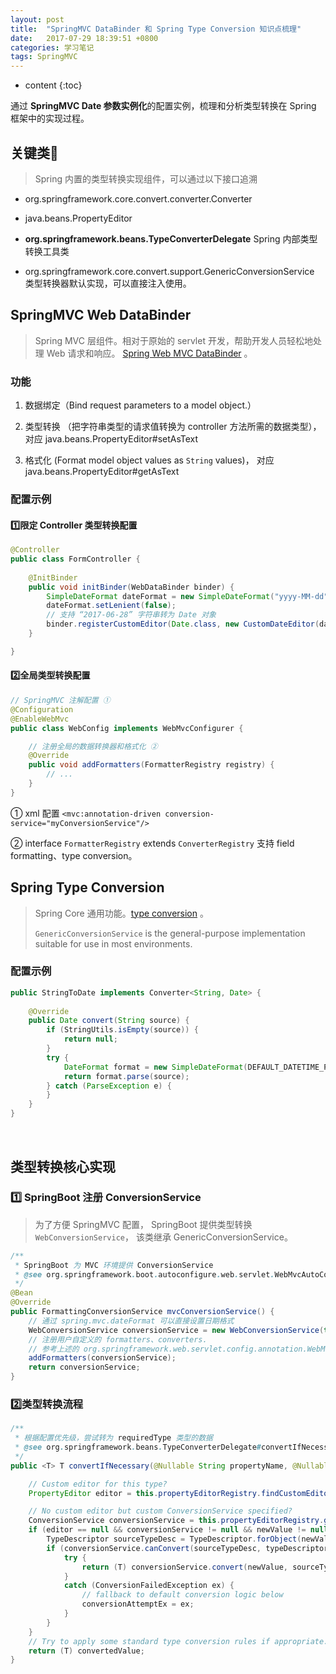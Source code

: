 ```yaml
---
layout: post
title:  "SpringMVC DataBinder 和 Spring Type Conversion 知识点梳理"
date:   2017-07-29 18:39:51 +0800
categories: 学习笔记
tags: SpringMVC
---
```


* content
{:toc}

通过 **SpringMVC Date 参数实例化**的配置实例，梳理和分析类型转换在 Spring 框架中的实现过程。

## 关键类🎯

> Spring 内置的类型转换实现组件，可以通过以下接口追溯

- org.springframework.core.convert.converter.Converter

- java.beans.PropertyEditor

- **org.springframework.beans.TypeConverterDelegate** Spring 内部类型转换工具类

- org.springframework.core.convert.support.GenericConversionService 类型转换器默认实现，可以直接注入使用。



## SpringMVC Web DataBinder

> Spring MVC 层组件。相对于原始的 servlet 开发，帮助开发人员轻松地处理 Web 请求和响应。 [Spring Web MVC DataBinder](https://docs.spring.io/spring-framework/docs/5.2.24.RELEASE/spring-framework-reference/web.html#mvc-ann-initbinder) 。

### 功能

1. 数据绑定（Bind request parameters to a model object.）

2. 类型转换 （把字符串类型的请求值转换为 controller 方法所需的数据类型），对应 java.beans.PropertyEditor#setAsText

3. 格式化 (Format model object values as `String` values)， 对应 java.beans.PropertyEditor#getAsText

### 配置示例

#### 1️⃣限定 Controller 类型转换配置

```java
@Controller
public class FormController {                
    
    @InitBinder 
    public void initBinder(WebDataBinder binder) {
        SimpleDateFormat dateFormat = new SimpleDateFormat("yyyy-MM-dd");
        dateFormat.setLenient(false);
        // 支持 “2017-06-28” 字符串转为 Date 对象
        binder.registerCustomEditor(Date.class, new CustomDateEditor(dateFormat, false));
    }

}
```

#### 2️⃣全局类型转换配置

```java
// SpringMVC 注解配置 ①
@Configuration
@EnableWebMvc
public class WebConfig implements WebMvcConfigurer {

    // 注册全局的数据转换器和格式化 ②
    @Override
    public void addFormatters(FormatterRegistry registry) {
        // ...
    }
}
```

① xml 配置 `<mvc:annotation-driven conversion-service="myConversionService"/>`

② interface `FormatterRegistry` extends `ConverterRegistry` 支持 field formatting、type conversion。



## Spring Type Conversion

> Spring Core 通用功能。[type conversion](https://docs.spring.io/spring-framework/docs/5.2.24.RELEASE/spring-framework-reference/core.html#core-convert) 。
> 
> `GenericConversionService` is the general-purpose implementation suitable for use in most environments. 

### 配置示例

```java
public StringToDate implements Converter<String, Date> {
	
	@Override
	public Date convert(String source) {
		if (StringUtils.isEmpty(source)) {
			return null;
		}
		try {
			DateFormat format = new SimpleDateFormat(DEFAULT_DATETIME_PATTERN);
			return format.parse(source);
		} catch (ParseException e) {
		}
	}
}
```

 

## 类型转换核心实现

### 1️⃣ SpringBoot 注册 ConversionService

> 为了方便 SpringMVC 配置， SpringBoot 提供类型转换 `WebConversionService`， 该类继承 GenericConversionService。

```java
/**
 * SpringBoot 为 MVC 环境提供 ConversionService
 * @see org.springframework.boot.autoconfigure.web.servlet.WebMvcAutoConfiguration.EnableWebMvcConfiguration
 */
@Bean
@Override
public FormattingConversionService mvcConversionService() {
	// 通过 spring.mvc.dateFormat 可以直接设置日期格式
	WebConversionService conversionService = new WebConversionService(this.mvcProperties.getDateFormat());
	// 注册用户自定义的 formatters、converters. 
	// 参考上述的 org.springframework.web.servlet.config.annotation.WebMvcConfigurer#addFormatters
	addFormatters(conversionService);
	return conversionService;
}
```

### 2️⃣类型转换流程

```java
/**
 * 根据配置优先级，尝试转为 requiredType 类型的数据
 * @see org.springframework.beans.TypeConverterDelegate#convertIfNecessary
 */
public <T> T convertIfNecessary(@Nullable String propertyName, @Nullable Object oldValue, @Nullable Object newValue, @Nullable Class<T> requiredType, @Nullable TypeDescriptor typeDescriptor) throws IllegalArgumentException {

	// Custom editor for this type?
	PropertyEditor editor = this.propertyEditorRegistry.findCustomEditor(requiredType, propertyName);

	// No custom editor but custom ConversionService specified?
	ConversionService conversionService = this.propertyEditorRegistry.getConversionService();
	if (editor == null && conversionService != null && newValue != null && typeDescriptor != null) {
		TypeDescriptor sourceTypeDesc = TypeDescriptor.forObject(newValue);
		if (conversionService.canConvert(sourceTypeDesc, typeDescriptor)) {
			try {
				return (T) conversionService.convert(newValue, sourceTypeDesc, typeDescriptor);
			}
			catch (ConversionFailedException ex) {
				// fallback to default conversion logic below
				conversionAttemptEx = ex;
			}
		}
	}
	// Try to apply some standard type conversion rules if appropriate.
	return (T) convertedValue;
}

```


